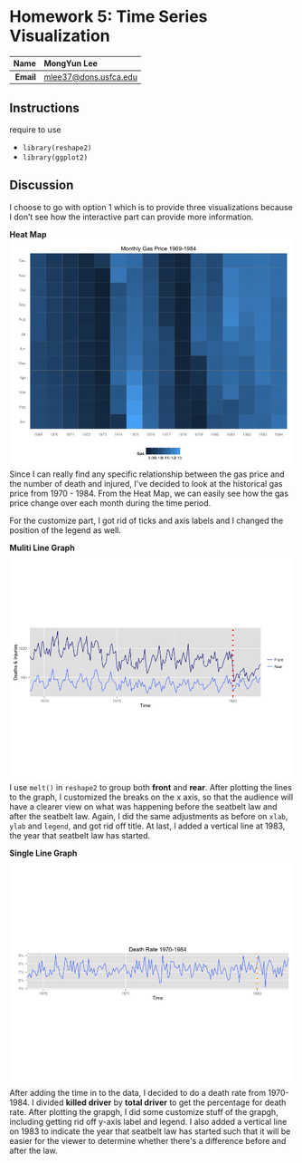 Homework 5: Time Series Visualization
==============================

| **Name**  | MongYun Lee |
|----------:|:-------------|
| **Email** | mlee37@dons.usfca.edu |

## Instructions ##

require to use 

- `library(reshape2)`
- `library(ggplot2)`

## Discussion ##

I choose to go with option 1 which is to provide three visualizations because I don’t see how the interactive part can provide more information.

**Heat Map** 
![IMAGE](heat_hw5.png)
Since I can really find any specific relationship between the gas price and the number of death and injured, I've decided to look at the historical gas price from 1970 - 1984. From the Heat Map, we can easily see how the gas price change over each month during the time period. 

For the customize part, I got rid of ticks and axis labels and I changed the position of the legend as well. 

**Muliti Line Graph**
![IMAGE](multi_hw5.png)
I use `melt()` in `reshape2` to group both **front** and **rear**. After plotting the lines to the graph, I customized the breaks on the x axis, so that the audience will have a clearer view on what was happening before the seatbelt law and after the seatbelt law. Again, I did the same adjustments as before on `xlab`, `ylab` and `legend`, and got rid off title. At last, I added a vertical line at 1983, the year that seatbelt law has started. 

**Single Line Graph**
![IMAGE](single_hw5.png)
After adding the time in to the data, I decided to do a death rate from 1970-1984. I divided **killed driver** by **total driver** to get the percentage for death rate. After plotting the grapgh, I did some customize stuff of the grapgh, including getting rid off y-axis label and legend. I also added a vertical line on 1983 to indicate the year that seatbelt law has started such that it will be easier for the viewer to determine whether there's a difference before and after the law.
